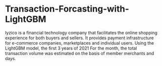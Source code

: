 # Transaction-Forcasting-with-LightGBM
Iyzico is a financial technology company that facilitates the online shopping experience for both buyers and sellers. It provides payment infrastructure for e-commerce companies, marketplaces and individual users. Using the LightGBM model, the first 3 years of 2021 For the month, the total transaction volume was estimated on the basis of member merchants and days.
